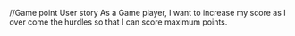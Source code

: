 //Game point User story
As a Game player,
I want to increase my score as I over come the hurdles
so that I can score maximum points.

